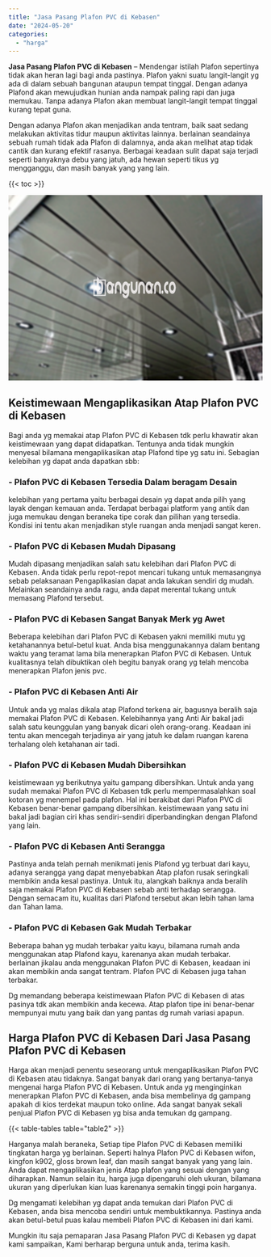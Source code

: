 ```yaml
---
title: "Jasa Pasang Plafon PVC di Kebasen"
date: "2024-05-20"
categories: 
  - "harga"
---
```


**Jasa Pasang Plafon PVC di Kebasen** – Mendengar istilah Plafon sepertinya tidak akan heran lagi bagi anda pastinya. Plafon yakni suatu langit-langit yg ada di dalam sebuah bangunan ataupun tempat tinggal. Dengan adanya Plafond akan mewujudkan hunian anda nampak paling rapi dan juga memukau. Tanpa adanya Plafon akan membuat langit-langit tempat tinggal kurang tepat guna.

Dengan adanya Plafon akan menjadikan anda tentram, baik saat sedang melakukan aktivitas tidur maupun aktivitas lainnya. berlainan seandainya sebuah rumah tidak ada Plafon di dalamnya, anda akan melihat atap tidak cantik dan kurang efektif rasanya. Berbagai keadaan sulit dapat saja terjadi seperti banyaknya debu yang jatuh, ada hewan seperti tikus yg mengganggu, dan masih banyak yang yang lain.

{{< toc >}}

![Jasa Pasang Plafon PVC di Kebasen](/images/flafond-pvc-murah07.png)

## Keistimewaan Mengaplikasikan Atap Plafon PVC di Kebasen

Bagi anda yg memakai atap Plafon PVC di Kebasen tdk perlu khawatir akan keistimewaan yang dapat didapatkan. Tentunya anda tidak mungkin menyesal bilamana mengaplikasikan atap Plafond tipe yg satu ini. Sebagian kelebihan yg dapat anda dapatkan sbb:

### \- Plafon PVC di Kebasen Tersedia Dalam beragam Desain

kelebihan yang pertama yaitu berbagai desain yg dapat anda pilih yang layak dengan kemauan anda. Terdapat berbagai platform yang antik dan juga memukau dengan beraneka tipe corak dan pilihan yang tersedia. Kondisi ini tentu akan menjadikan style ruangan anda menjadi sangat keren.

### \- Plafon PVC di Kebasen Mudah Dipasang

Mudah dipasang menjadikan salah satu kelebihan dari Plafon PVC di Kebasen. Anda tidak perlu repot-repot mencari tukang untuk memasangnya sebab pelaksanaan Pengaplikasian dapat anda lakukan sendiri dg mudah. Melainkan seandainya anda ragu, anda dapat merental tukang untuk memasang Plafond tersebut.

### \- Plafon PVC di Kebasen Sangat Banyak Merk yg Awet

Beberapa kelebihan dari Plafon PVC di Kebasen yakni memiliki mutu yg ketahanannya betul-betul kuat. Anda bisa menggunakannya dalam bentang waktu yang teramat lama bila menerapkan Plafon PVC di Kebasen. Untuk kualitasnya telah dibuktikan oleh begitu banyak orang yg telah mencoba menerapkan Plafon jenis pvc.

### \- Plafon PVC di Kebasen Anti Air

Untuk anda yg malas dikala atap Plafond terkena air, bagusnya beralih saja memakai Plafon PVC di Kebasen. Kelebihannya yang Anti Air bakal jadi salah satu keunggulan yang banyak dicari oleh orang-orang. Keadaan ini tentu akan mencegah terjadinya air yang jatuh ke dalam ruangan karena terhalang oleh ketahanan air tadi.

### \- Plafon PVC di Kebasen Mudah Dibersihkan

keistimewaan yg berikutnya yaitu gampang dibersihkan. Untuk anda yang sudah memakai Plafon PVC di Kebasen tdk perlu mempermasalahkan soal kotoran yg menempel pada plafon. Hal ini berakibat dari Plafon PVC di Kebasen benar-benar gampang dibersihkan. keistimewaan yang satu ini bakal jadi bagian ciri khas sendiri-sendiri diperbandingkan dengan Plafond yang lain.

### \- Plafon PVC di Kebasen Anti Serangga

Pastinya anda telah pernah menikmati jenis Plafond yg terbuat dari kayu, adanya serangga yang dapat menyebabkan Atap plafon rusak seringkali membikin anda kesal pastinya. Untuk itu, alangkah baiknya anda beralih saja memakai Plafon PVC di Kebasen sebab anti terhadap serangga. Dengan semacam itu, kualitas dari Plafond tersebut akan lebih tahan lama dan Tahan lama.

### \- Plafon PVC di Kebasen Gak Mudah Terbakar

Beberapa bahan yg mudah terbakar yaitu kayu, bilamana rumah anda menggunakan atap Plafond kayu, karenanya akan mudah terbakar. berlainan jikalau anda menggunakan Plafon PVC di Kebasen, keadaan ini akan membikin anda sangat tentram. Plafon PVC di Kebasen juga tahan terbakar.

Dg memandang beberapa keistimewaan Plafon PVC di Kebasen di atas pasinya tdk akan membikin anda kecewa. Atap plafon tipe ini benar-benar mempunyai mutu yang baik dan yang pantas dg rumah variasi apapun.

## Harga Plafon PVC di Kebasen Dari Jasa Pasang Plafon PVC di Kebasen

Harga akan menjadi penentu seseorang untuk mengaplikasikan Plafon PVC di Kebasen atau tidaknya. Sangat banyak dari orang yang bertanya-tanya mengenai harga Plafon PVC di Kebasen. Untuk anda yg menginginkan menerapkan Plafon PVC di Kebasen, anda bisa membelinya dg gampang apakah di kios terdekat maupun toko online. Ada sangat banyak sekali penjual Plafon PVC di Kebasen yg bisa anda temukan dg gampang.

{{< table-tables table="table2" >}}

Harganya malah beraneka, Setiap tipe Plafon PVC di Kebasen memiliki tingkatan harga yg berlainan. Seperti halnya Plafon PVC di Kebasen wifon, kingfon k902, gloss brown leaf, dan masih sangat banyak yang yang lain. Anda dapat mengaplikasikan jenis Atap plafon yang sesuai dengan yang diharapkan. Namun selain itu, harga juga dipengaruhi oleh ukuran, bilamana ukuran yang diperlukan kian luas karenanya semakin tinggi poin harganya.

Dg mengamati kelebihan yg dapat anda temukan dari Plafon PVC di Kebasen, anda bisa mencoba sendiri untuk membuktikannya. Pastinya anda akan betul-betul puas kalau membeli Plafon PVC di Kebasen ini dari kami.

Mungkin itu saja pemaparan Jasa Pasang Plafon PVC di Kebasen yg dapat kami sampaikan, Kami berharap berguna untuk anda, terima kasih.
